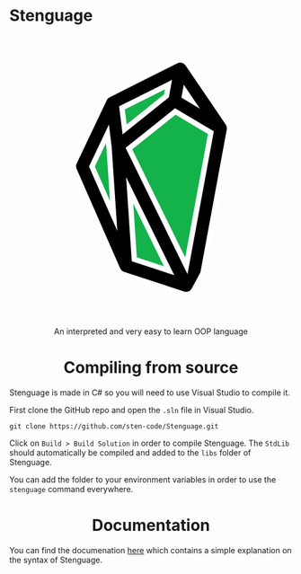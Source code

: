 # Stenguage

<p align="center">
	<svg version="1.1" xmlns="http://www.w3.org/2000/svg" xmlns:xlink="http://www.w3.org/1999/xlink" x="0px" y="0px" viewBox="0 0 800 800" style="enable-background:new 0 0 800 800;" xml:space="preserve">
		<style type="text/css">
			.st0{fill-rule:evenodd;clip-rule:evenodd;fill:#14B24B;}
			.st1{fill-rule:evenodd;clip-rule:evenodd;stroke:#FFFFFF;stroke-width:15;stroke-miterlimit:10;}
		</style>
		<g id="Layer_2">
			<g>
				<rect x="286" y="170.3" class="st0" width="270" height="403.5"/>
				<rect x="244.5" y="317.3" transform="matrix(0.4402 0.8979 -0.8979 0.4402 614.0003 -90.3947)" class="st0" width="270" height="259.7"/>
				<rect x="340.3" y="409.1" transform="matrix(0.9566 0.2915 -0.2915 0.9566 176.0956 -104.2209)" class="st0" width="195.2" height="259.7"/>
				<rect x="255.5" y="191.6" transform="matrix(0.866 0.5 -0.5 0.866 222.7875 -155.6656)" class="st0" width="292.6" height="292.6"/>
				<rect x="353.5" y="123.8" transform="matrix(0.643 0.7659 -0.7659 0.643 326.7557 -252.9993)" class="st0" width="162.6" height="200.3"/>
			</g>
		</g>
		<g id="Layer_1">
			<path class="st1" d="M471.9,71.1c11.2-5.6,24.8-2.1,31.9,8.3l114,167.9c3.7,5.4,5.1,12.1,3.9,18.6l-74,401.8
				c-0.5,2.5-1.3,5-2.6,7.3l-23.4,43.6c-5.7,10.7-18.3,15.7-29.8,11.9l-170.7-56.1c-6.8-2.2-12.2-7.2-15.1-13.7L182.9,379.3
				c-2.9-6.6-2.8-14.2,0.3-20.8L268.5,179c2.4-5,6.4-9.1,11.4-11.6C279.9,167.3,471.9,71.1,471.9,71.1z M276.9,277.8l-43.7,92
				l61.4,140l-13.1-195L276.9,277.8z M339.9,437.3l13.1,194.9l98.3,32.3L339.9,437.3L339.9,437.3z M500.1,650.5L569.4,274l-100.6-59.7
				l-131.1,105L500.1,650.5L500.1,650.5z M325.7,264.8l118.1-94.6l5.8-32l-131.5,65.9L325.7,264.8L325.7,264.8z M496.8,158.1
				l-2.4,13.2l19,11.3L496.8,158.1z"/>
		</g>
	</svg>
    <p align="center">
        An interpreted and very easy to learn OOP language
    </p>
</p>

<h1 align="center">Compiling from source</h1>

Stenguage is made in C# so you will need to use Visual Studio to compile it.

First clone the GitHub repo and open the `.sln` file in Visual Studio.
```console
git clone https://github.com/sten-code/Stenguage.git
```

Click on `Build > Build Solution` in order to compile Stenguage.
The `StdLib` should automatically be compiled and added to the `libs` folder of Stenguage.

You can add the folder to your environment variables in order to use the `stenguage` command everywhere.

<h1 align="center">Documentation</h1>

You can find the documenation [here](https://github.com/sten-code/Stenguage/wiki) which contains a simple explanation on the syntax of Stenguage.

